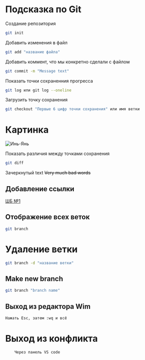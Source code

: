 # Подсказка по Git

Создание репозитория
```sh
git init
```

Добавить изменения в файл
```sh
git add "название файла"
```

Добавить коммент, что мы конкретно сделали с файлом
```sh
git commit -m "Message text"
```

Показать точки сохраненния прогресса
```sh
git log или git log --oneline
```

Загрузить точку сохранения
```sh
git checkout "Первые 6 цифр точки сохранения" или имя ветки
```
# Картинка

![Инь-Янь](inei.JPG)

Показать различия между точками сохранения
```sh
git diff
```
Зачеркнутый text ~~Very much bad words~~

## Добавление ссылки

[ШБ №1](http://www.puncherschool.ru/ "бокс детишкам")

## Отображение всех веток
```sh
git branch
```

# Удаление ветки
```sh
git branch -d "название ветки"
```

## Make new branch
```sh
git branch "branch name"
```

## Выход из редактора Wim
```sh
Нажать Esc, затем :wq и всё
```

# Выход из конфликта

        Через панель VS code

